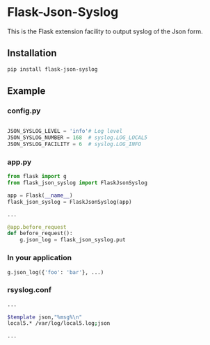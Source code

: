 # Flask-Json-Syslog

This is the Flask extension facility to output syslog of the Json form.

##  Installation

```sh
pip install flask-json-syslog
```

## Example

### config.py
```python

JSON_SYSLOG_LEVEL = 'info'# Log level
JSON_SYSLOG_NUMBER = 168  # syslog.LOG_LOCAL5
JSON_SYSLOG_FACILITY = 6  # syslog.LOG_INFO
```

### app.py
```python
from flask import g
from flask_json_syslog import FlaskJsonSyslog

app = Flask(__name__)
flask_json_syslog = FlaskJsonSyslog(app)

...

@app.before_request
def before_request():
    g.json_log = flask_json_syslog.put
```

### In your application
```python
g.json_log({'foo': 'bar'}, ...)
```

### rsyslog.conf
```sh
...

$template json,"%msg%\n"
local5.* /var/log/local5.log;json

...
```

